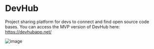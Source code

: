 # DevHub
Project sharing platform for devs to connect and find open source code bases. You can access the MVP version of DevHub here: https://devhubapp.net/

![image](https://github.com/user-attachments/assets/b8eb333f-c1fe-4723-a9ce-3e8047f0395d)

